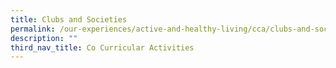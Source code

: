 ```yaml
---
title: Clubs and Societies
permalink: /our-experiences/active-and-healthy-living/cca/clubs-and-societies/
description: ""
third_nav_title: Co Curricular Activities
---
```



